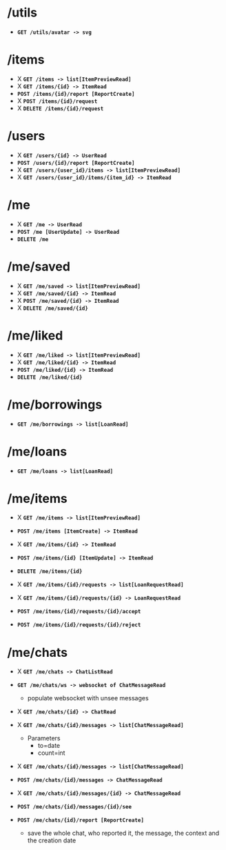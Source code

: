 # /utils

- **`GET /utils/avatar -> svg`**

# /items 

 - X **`GET /items -> list[ItemPreviewRead]`**
-  X **`GET /items/{id} -> ItemRead`**
- **`POST /items/{id}/report [ReportCreate]`**
- X **`POST /items/{id}/request`**
- X **`DELETE /items/{id}/request`**

# /users

- X **`GET /users/{id} -> UserRead`**
- **`POST /users/{id}/report [ReportCreate]`**
- X **`GET /users/{user_id}/items -> list[ItemPreviewRead]`**
- X **`GET /users/{user_id}/items/{item_id} -> ItemRead`**

# /me

- X **`GET /me -> UserRead`**
- **`POST /me [UserUpdate] -> UserRead`**
- **`DELETE /me`**

# /me/saved

- X **`GET /me/saved -> list[ItemPreviewRead]`**
- X **`GET /me/saved/{id} -> ItemRead`**
- X **`POST /me/saved/{id} -> ItemRead`**
- X **`DELETE /me/saved/{id}`**

# /me/liked

- X **`GET /me/liked -> list[ItemPreviewRead]`**
- X **`GET /me/liked/{id} -> ItemRead`**
- **`POST /me/liked/{id} -> ItemRead`**
- **`DELETE /me/liked/{id}`**

# /me/borrowings

- **`GET /me/borrowings -> list[LoanRead]`**

# /me/loans

- **`GET /me/loans -> list[LoanRead]`**

# /me/items

- X **`GET /me/items -> list[ItemPreviewRead]`**
- **`POST /me/items [ItemCreate] -> ItemRead`**
- X **`GET /me/items/{id} -> ItemRead`**
- **`POST /me/items/{id} [ItemUpdate] -> ItemRead`**
- **`DELETE /me/items/{id}`**

- X **`GET /me/items/{id}/requests -> list[LoanRequestRead]`**
- X **`GET /me/items/{id}/requests/{id} -> LoanRequestRead`**
- **`POST /me/items/{id}/requests/{id}/accept`**
- **`POST /me/items/{id}/requests/{id}/reject`**

# /me/chats

- X **`GET /me/chats -> ChatListRead`**
- **`GET /me/chats/ws -> websocket of ChatMessageRead`**
  - populate websocket with unsee messages
- X **`GET /me/chats/{id} -> ChatRead`**

- X **`GET /me/chats/{id}/messages -> list[ChatMessageRead]`**
  - Parameters
    - to=date
    - count=int
- X **`GET /me/chats/{id}/messages -> list[ChatMessageRead]`**
- **`POST /me/chats/{id}/messages -> ChatMessageRead`**
- X **`GET /me/chats/{id}/messages/{id} -> ChatMessageRead`**
- **`POST /me/chats/{id}/messages/{id}/see`**

- **`POST /me/chats/{id}/report [ReportCreate]`**
  - save the whole chat, who reported it, the message, the context and the creation date
